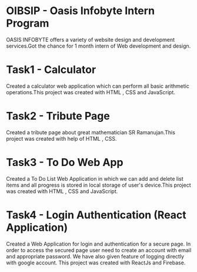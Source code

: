 # OIBSIP - Oasis Infobyte Intern Program
OASIS INFOBYTE offers a variety of website design and development services.Got the chance for 1 month intern of Web development and design.

# Task1 - Calculator 
Created a calculator web application which can perform all basic arithmetic operations.This project was created with HTML , CSS and JavaScript.

# Task2 - Tribute Page
Created a tribute page about great mathematician SR Ramanujan.This project was created with help of HTML , CSS.

# Task3 - To Do Web App
Created a To Do List Web Application in which we can add and delete list items and all progress is stored in local storage of user's device.This project was created with HTML , CSS and JavaScript.

# Task4 - Login Authentication (React Application)
Created a Web Application for login and authentication for a secure page. In order to access the secured page user need to create an account with email and appropriate password. We have also given feature of logging directly with google account. This project was created with ReactJs and Firebase.
